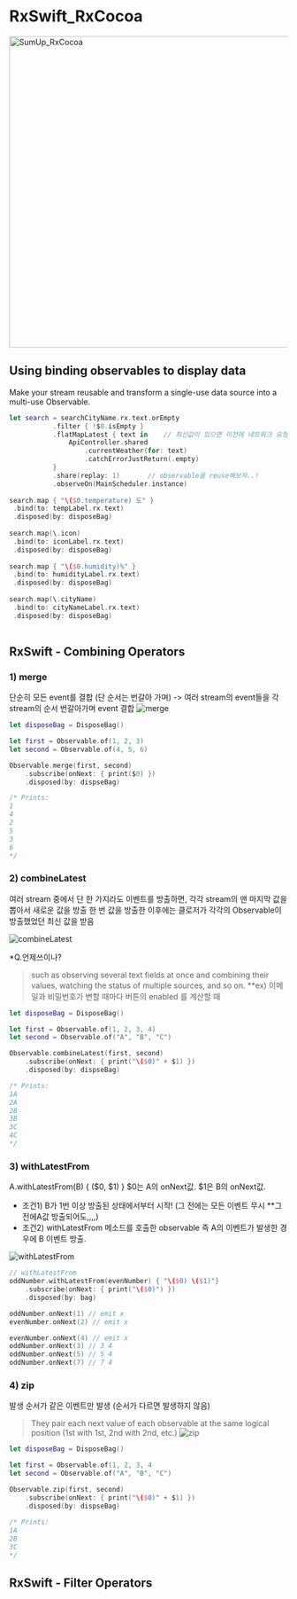 # RxSwift_RxCocoa

<img width="562" alt="SumUp_RxCocoa" src="https://user-images.githubusercontent.com/13548107/152744815-0f759ec9-0317-4605-a36b-340d2b17a6be.png">

## Using binding observables to display data
 Make your stream reusable and transform a single-use data source into a multi-use Observable.
 
 ```swift
 let search = searchCityName.rx.text.orEmpty
            .filter { !$0.isEmpty }
            .flatMapLatest { text in    // 최신값이 있으면 이전에 네트워크 요청하는 Observable들은 모두 cancel해버림
                ApiController.shared
                    .currentWeather(for: text)
                    .catchErrorJustReturn(.empty)
            }
            .share(replay: 1)       // observable을 reuse해보자..!
            .observeOn(MainScheduler.instance)
            
search.map { "\($0.temperature) 도" }
  .bind(to: tempLabel.rx.text)
  .disposed(by: disposeBag)
        
search.map(\.icon)
  .bind(to: iconLabel.rx.text)
  .disposed(by: disposeBag)
        
search.map { "\($0.humidity)%" }
  .bind(to: humidityLabel.rx.text)
  .disposed(by: disposeBag)
        
search.map(\.cityName)
  .bind(to: cityNameLabel.rx.text)
  .disposed(by: disposeBag)
  
 ```
 
 ## RxSwift - Combining Operators
 ### 1) merge
 단순히 모든 event를 결합 (단 순서는 번갈아 가며) -> 여러 stream의 event들을 각 stream의 순서 번갈아가며 event 결합
![merge](https://user-images.githubusercontent.com/13548107/153549336-c58dbf74-4c51-41ac-9b58-348e819538c4.png)

```swift
let disposeBag = DisposeBag()

let first = Observable.of(1, 2, 3)
let second = Observable.of(4, 5, 6)

Observable.merge(first, second)
    .subscribe(onNext: { print($0) })
    .disposed(by: dispseBag)

/* Prints:
1
4
2
5
3
6
*/
```


### 2) combineLatest
여러 stream 중에서 단 한 가지라도 이벤트를 방출하면, 각각 stream의 맨 마지막 값을 뽑아서 새로운 값을 방출
한 번 값을 방출한 이후에는 클로저가 각각의 Observable이 방출했었던 최신 값을 받음

![combineLatest](https://user-images.githubusercontent.com/13548107/153549679-3d536f11-0c23-4baf-934a-905933269a4e.png)

*Q.언제쓰이나? 
>such as observing several text fields at once and combining their values, watching the status of multiple sources, and so on.
**ex) 이메일과 비밀번호가 변할 때마다 버튼의 enabled 를 계산할 때

```swift
let disposeBag = DisposeBag()

let first = Observable.of(1, 2, 3, 4)
let second = Observable.of("A", "B", "C")

Observable.combineLatest(first, second)
    .subscribe(onNext: { print("\($0)" + $1) })
    .disposed(by: dispseBag)

/* Prints:
1A
2A
2B
3B
3C
4C
*/
```




### 3) withLatestFrom
A.withLatestFrom(B) {  ($0, $1)  }  $0는 A의 onNext값. $1은 B의 onNext값.
 
* 조건1) B가 1번 이상 방출된 상태에서부터 시작! (그 전에는 모든 이벤트 무시 **그전에A값 방출되어도,,,,)
* 조건2) withLatestFrom 메소드를 호출한 observable 즉 A의 이벤트가 발생한 경우에 B 이벤트 방출.
 
![withLatestFrom](https://user-images.githubusercontent.com/13548107/153550399-f32d846f-2c11-450f-be62-950d7b4bbbb3.png)
```swift
// withLatestFrom
oddNumber.withLatestFrom(evenNumber) { "\($0) \($1)"}
    .subscribe(onNext: { print("\($0)") })
    .disposed(by: bag)

oddNumber.onNext(1) // emit x
evenNumber.onNext(2) // emit x

evenNumber.onNext(4) // emit x
oddNumber.onNext(3) // 3 4
oddNumber.onNext(5) // 5 4
oddNumber.onNext(7) // 7 4
```



### 4) zip
발생 순서가 같은 이벤트만 발생 (순서가 다르면 발생하지 않음)
>They pair each next value of each observable at the same logical position (1st with 1st, 2nd with 2nd, etc.)
![zip](https://user-images.githubusercontent.com/13548107/153550421-5aedf6c0-d4e7-4991-92c8-8fc61aa5e105.png)
```swift
let disposeBag = DisposeBag()

let first = Observable.of(1, 2, 3, 4
let second = Observable.of("A", "B", "C")

Observable.zip(first, second)
    .subscribe(onNext: { print("\($0)" + $1) })
    .disposed(by: dispseBag)
    
/* Prints:
1A
2B
3C
*/
```



## RxSwift - Filter Operators
